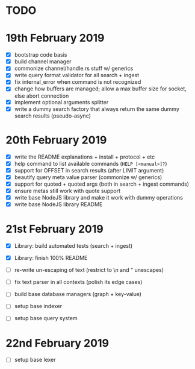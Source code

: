 TODO
====

# 19th February 2019

- [x] bootstrap code basis
- [x] build channel manager
- [x] commonize channel/handle.rs stuff w/ generics
- [x] write query format validator for all search + ingest
- [x] fix internal_error when command is not recognized
- [x] change how buffers are managed; allow a max buffer size for socket, else abort connection
- [x] implement optional arguments splitter
- [x] write a dummy search factory that always return the same dummy search results (pseudo-async)

# 20th February 2019

- [x] write the README explanations + install + protocol + etc
- [x] help command to list available commands (`HELP [<manual>]?`)
- [x] support for OFFSET in search results (after LIMIT argument)
- [x] beautify query meta value parser (commonize w/ generics)
- [x] support for quoted <terms> + quoted <text> args (both in search + ingest commands)
- [x] ensure metas still work with quote support
- [x] write base NodeJS library and make it work with dummy operations
- [x] write base NodeJS library README

# 21st February 2019

- [x] Library: build automated tests (search + ingest)
- [x] Library: finish 100% README

- [ ] re-write un-escaping of text (restrict to \n and " unescapes)
- [ ] fix text parser in all contexts (polish its edge cases)

- [ ] build base database managers (graph + key-value)
- [ ] setup base indexer
- [ ] setup base query system

# 22nd February 2019

- [ ] setup base lexer
